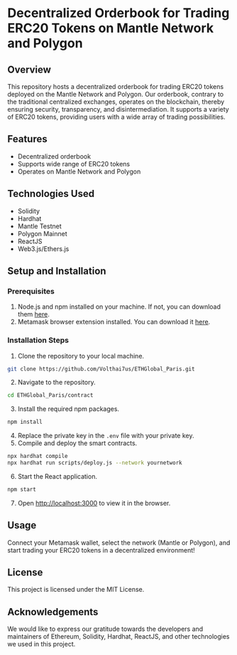 # Decentralized Orderbook for Trading ERC20 Tokens on Mantle Network and Polygon

## Overview

This repository hosts a decentralized orderbook for trading ERC20 tokens deployed on the Mantle Network and Polygon. Our orderbook, contrary to the traditional centralized exchanges, operates on the blockchain, thereby ensuring security, transparency, and disintermediation. It supports a variety of ERC20 tokens, providing users with a wide array of trading possibilities.

## Features

- Decentralized orderbook
- Supports wide range of ERC20 tokens
- Operates on Mantle Network and Polygon

## Technologies Used

- Solidity
- Hardhat
- Mantle Testnet
- Polygon Mainnet
- ReactJS
- Web3.js/Ethers.js

## Setup and Installation

### Prerequisites

1. Node.js and npm installed on your machine. If not, you can download them [here](https://nodejs.org/en/download/).
2. Metamask browser extension installed. You can download it [here](https://metamask.io/download/).

### Installation Steps

1. Clone the repository to your local machine.
```sh
git clone https://github.com/Volthai7us/ETHGlobal_Paris.git
```
2. Navigate to the repository.
```sh
cd ETHGlobal_Paris/contract
```
3. Install the required npm packages.
```sh
npm install
```
4. Replace the private key in the `.env` file with your private key.
5. Compile and deploy the smart contracts.
```sh
npx hardhat compile
npx hardhat run scripts/deploy.js --network yournetwork
```
6. Start the React application.
```sh
npm start
```
7. Open [http://localhost:3000](http://localhost:3000) to view it in the browser.

## Usage

Connect your Metamask wallet, select the network (Mantle or Polygon), and start trading your ERC20 tokens in a decentralized environment!

## License

This project is licensed under the MIT License.

## Acknowledgements

We would like to express our gratitude towards the developers and maintainers of Ethereum, Solidity, Hardhat, ReactJS, and other technologies we used in this project.

